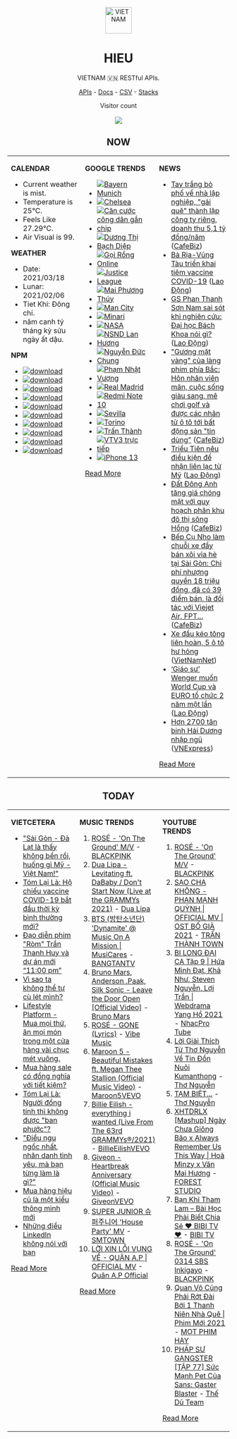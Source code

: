 <p align="center"><img src="https://raw.githubusercontent.com/hieudoanm/hieudoanm/master/images/hieudoanm/profile.jpg" alt="VIETNAM" height="60"/></p>
<h1 align="center">HIEU</h1>
<p align="center">VIETNAM 🇻🇳 RESTful APIs.</p>
<p align="center">
  <a href="https://vietnamdb.herokuapp.com/api">APIs</a> -
  <a href="https://vietnamdb.herokuapp.com/docs">Docs</a> -
  <a href="https://github.com/hieudoanm/hieudoanm/tree/master/docs">CSV</a> -
  <a href="https://github.com/hieudoanm/hieudoanm/tree/master/docs/stacks">Stacks</a>
</p>
<p align="center"> 
  Visitor count<br><br>
  <img src="https://profile-counter.glitch.me/vietnamdb/count.svg" />
</p>


<h2 align="center">NOW</h2>

<table style="width:100%"><tbody style="width:100%"><tr><td valign="top" width="33%">

**CALENDAR**

- Current weather is mist.
- Temperature is 25°C.
- Feels Like 27.29°C.
- Air Visual is 99.

**WEATHER**

- Date: 2021/03/18
- Lunar: 2021/02/06
- Tiet Khi: Đông chí.
- năm canh tý tháng kỷ sửu ngày ất dậu.

**NPM**

- [![download](https://img.shields.io/npm/dm/giaohangnhanh.svg?style=flat-square&label=giaohangnhanh&color=red)](https://www.npmjs.com/package/giaohangnhanh)
- [![download](https://img.shields.io/npm/dm/onepay.svg?style=flat-square&label=onepay&color=red)](https://www.npmjs.com/package/onepay)
- [![download](https://img.shields.io/npm/dm/vietcetera.svg?style=flat-square&label=vietcetera&color=red)](https://www.npmjs.com/package/vietcetera)
- [![download](https://img.shields.io/npm/dm/vietnambanks.svg?style=flat-square&label=vietnambanks&color=red)](https://www.npmjs.com/package/vietnambanks)
- [![download](https://img.shields.io/npm/dm/vietnamgovernment.svg?style=flat-square&label=vietnamgovernment&color=red)](https://www.npmjs.com/package/vietnamgovernment)
- [![download](https://img.shields.io/npm/dm/vietnamnews.svg?style=flat-square&label=vietnamnews&color=red)](https://www.npmjs.com/package/vietnamnews)
- [![download](https://img.shields.io/npm/dm/vnapis.svg?style=flat-square&label=vnapis&color=red)](https://www.npmjs.com/package/vnapis)
- [![download](https://img.shields.io/npm/dm/vnpay.svg?style=flat-square&label=vnpay&color=red)](https://www.npmjs.com/package/vnpay)
- [![download](https://img.shields.io/npm/dm/vtcpay.svg?style=flat-square&label=vtcpay&color=red)](https://www.npmjs.com/package/vtcpay)
- [![download](https://img.shields.io/npm/dm/zalopay.svg?style=flat-square&label=zalopay&color=red)](https://www.npmjs.com/package/zalopay)

</td><td valign="top" width="33%">

**GOOGLE TRENDS**

- [![Bayern Munich](https://img.shields.io/static/v1?label=Bayern%20Munich&message=google&color=red&style=flat-square)](https://www.google.com/search?q=Bayern%20Munich)
- [![Chelsea](https://img.shields.io/static/v1?label=Chelsea&message=google&color=red&style=flat-square)](https://www.google.com/search?q=Chelsea)
- [![Căn cước công dân gắn chip](https://img.shields.io/static/v1?label=C%C4%83n%20c%C6%B0%E1%BB%9Bc%20c%C3%B4ng%20d%C3%A2n%20g%E1%BA%AFn%20chip&message=google&color=red&style=flat-square)](https://www.google.com/search?q=C%C4%83n%20c%C6%B0%E1%BB%9Bc%20c%C3%B4ng%20d%C3%A2n%20g%E1%BA%AFn%20chip)
- [![Dương Thị Bạch Diệp](https://img.shields.io/static/v1?label=D%C6%B0%C6%A1ng%20Th%E1%BB%8B%20B%E1%BA%A1ch%20Di%E1%BB%87p&message=google&color=red&style=flat-square)](https://www.google.com/search?q=D%C6%B0%C6%A1ng%20Th%E1%BB%8B%20B%E1%BA%A1ch%20Di%E1%BB%87p)
- [![Gọi Rồng Online](https://img.shields.io/static/v1?label=G%E1%BB%8Di%20R%E1%BB%93ng%20Online&message=google&color=red&style=flat-square)](https://www.google.com/search?q=G%E1%BB%8Di%20R%E1%BB%93ng%20Online)
- [![Justice League](https://img.shields.io/static/v1?label=Justice%20League&message=google&color=red&style=flat-square)](https://www.google.com/search?q=Justice%20League)
- [![Mai Phương Thúy](https://img.shields.io/static/v1?label=Mai%20Ph%C6%B0%C6%A1ng%20Th%C3%BAy&message=google&color=red&style=flat-square)](https://www.google.com/search?q=Mai%20Ph%C6%B0%C6%A1ng%20Th%C3%BAy)
- [![Man City](https://img.shields.io/static/v1?label=Man%20City&message=google&color=red&style=flat-square)](https://www.google.com/search?q=Man%20City)
- [![Minari](https://img.shields.io/static/v1?label=Minari&message=google&color=red&style=flat-square)](https://www.google.com/search?q=Minari)
- [![NASA](https://img.shields.io/static/v1?label=NASA&message=google&color=red&style=flat-square)](https://www.google.com/search?q=NASA)
- [![NSND Lan Hương](https://img.shields.io/static/v1?label=NSND%20Lan%20H%C6%B0%C6%A1ng&message=google&color=red&style=flat-square)](https://www.google.com/search?q=NSND%20Lan%20H%C6%B0%C6%A1ng)
- [![Nguyễn Đức Chung](https://img.shields.io/static/v1?label=Nguy%E1%BB%85n%20%C4%90%E1%BB%A9c%20Chung&message=google&color=red&style=flat-square)](https://www.google.com/search?q=Nguy%E1%BB%85n%20%C4%90%E1%BB%A9c%20Chung)
- [![Phạm Nhật Vượng](https://img.shields.io/static/v1?label=Ph%E1%BA%A1m%20Nh%E1%BA%ADt%20V%C6%B0%E1%BB%A3ng&message=google&color=red&style=flat-square)](https://www.google.com/search?q=Ph%E1%BA%A1m%20Nh%E1%BA%ADt%20V%C6%B0%E1%BB%A3ng)
- [![Real Madrid](https://img.shields.io/static/v1?label=Real%20Madrid&message=google&color=red&style=flat-square)](https://www.google.com/search?q=Real%20Madrid)
- [![Redmi Note 10](https://img.shields.io/static/v1?label=Redmi%20Note%2010&message=google&color=red&style=flat-square)](https://www.google.com/search?q=Redmi%20Note%2010)
- [![Sevilla](https://img.shields.io/static/v1?label=Sevilla&message=google&color=red&style=flat-square)](https://www.google.com/search?q=Sevilla)
- [![Torino](https://img.shields.io/static/v1?label=Torino&message=google&color=red&style=flat-square)](https://www.google.com/search?q=Torino)
- [![Trấn Thành](https://img.shields.io/static/v1?label=Tr%E1%BA%A5n%20Th%C3%A0nh&message=google&color=red&style=flat-square)](https://www.google.com/search?q=Tr%E1%BA%A5n%20Th%C3%A0nh)
- [![VTV3 trực tiếp](https://img.shields.io/static/v1?label=VTV3%20tr%E1%BB%B1c%20ti%E1%BA%BFp&message=google&color=red&style=flat-square)](https://www.google.com/search?q=VTV3%20tr%E1%BB%B1c%20ti%E1%BA%BFp)
- [![iPhone 13](https://img.shields.io/static/v1?label=iPhone%2013&message=google&color=red&style=flat-square)](https://www.google.com/search?q=iPhone%2013)

[Read More](https://trends.google.com/trends/?geo=VN)

</td><td valign="top" width="33%">

**NEWS**

- [Tay trắng bỏ phố về nhà lập nghiệp, "gái quê" thành lập công ty riêng, doanh thu 5,1 tỷ đồng/năm](https://cafebiz.vn/tay-trang-bo-pho-ve-nha-lap-nghiep-gai-que-thanh-lap-cong-ty-rieng-doanh-thu-51-ty-dong-nam-2021031811310527.chn) ([CafeBiz](https://cafebiz.vn))
- [Bà Rịa-Vũng Tàu triển khai tiêm vaccine COVID-19](https://laodong.vn/xa-hoi/ba-ria-vung-tau-trien-khai-tiem-vaccine-covid-19-890336.ldo) ([Lao Động](https://laodong.vn))
- [GS Phan Thanh Sơn Nam sai sót khi nghiên cứu: Đại học Bách Khoa nói gì?](https://laodong.vn/giao-duc/gs-phan-thanh-son-nam-sai-sot-khi-nghien-cuu-dai-hoc-bach-khoa-noi-gi-890283.ldo) ([Lao Động](https://laodong.vn))
- ["Gương mặt vàng" của làng phim phía Bắc: Hôn nhân viên mãn, cuộc sống giàu sang, mê chơi golf và được các nhãn từ ô tô tới bất động sản "tin dùng"](https://cafebiz.vn/guong-mat-vang-cua-lang-phim-phia-bac-hon-nhan-vien-man-cuoc-song-giau-sang-me-choi-golf-va-duoc-cac-nhan-tu-o-to-toi-bat-dong-san-tin-dung-20210318113026312.chn) ([CafeBiz](https://cafebiz.vn))
- [Triều Tiên nêu điều kiện để nhận liên lạc từ Mỹ](https://laodong.vn/the-gioi/trieu-tien-neu-dieu-kien-de-nhan-lien-lac-tu-my-890264.ldo) ([Lao Động](https://laodong.vn))
- [Đất Đông Anh tăng giá chóng mặt với quy hoạch phân khu đô thị sông Hồng](https://cafebiz.vn/dat-dong-anh-tang-gia-chong-mat-voi-quy-hoach-phan-khu-do-thi-song-hong-2021031811261558.chn) ([CafeBiz](https://cafebiz.vn))
- [Bếp Cụ Nho làm chuỗi xe đẩy bán xôi vỉa hè tại Sài Gòn: Chi phí nhượng quyền 18 triệu đồng, đã có 39 điểm bán, là đối tác với Viejet Air, FPT...](https://cafebiz.vn/bep-cu-nho-lam-chuoi-xe-day-ban-xoi-via-he-tai-sai-gon-chi-phi-nhuong-quyen-18-trieu-dong-da-co-39-diem-ban-la-doi-tac-voi-viejet-air-fpt-20210318104935138.chn) ([CafeBiz](https://cafebiz.vn))
- [Xe đầu kéo tông liên hoàn, 5 ô tô hư hỏng](http://vietnamnet.vn/vn/thoi-su/an-toan-giao-thong/xe-dau-keo-tong-lien-hoan-5-o-to-hu-hong-720532.html) ([VietNamNet](https://vietnamnet.vn))
- [‘Giáo sư’ Wenger muốn World Cup và EURO tổ chức 2 năm một lần](https://laodong.vn/bong-da-quoc-te/giao-su-wenger-muon-world-cup-va-euro-to-chuc-2-nam-mot-lan-890309.ldo) ([Lao Động](https://laodong.vn))
- [Hơn 2700 tân binh Hải Dương nhập ngũ](https://vnexpress.net/hon-2700-tan-binh-hai-duong-nhap-ngu-4250167.html) ([VNExpress](https://vnexpress.net))

[Read More](docs/news/README.md)

</td></tr></tbody></table>

<h2 align="center">TODAY</h2>

<table style="width:100%"><tbody style="width:100%"><tr><td valign="top" width="33%">

**VIETCETERA**

- ["Sài Gòn - Đà Lạt là thấy không bền rồi, huống gì Mỹ - Việt Nam!"](https://vietcetera.com/vn/sai-gon-da-lat-la-thay-khong-ben-roi-huong-gi-my-viet-nam)
- [Tóm Lại Là: Hộ chiếu vaccine COVID-19 bắt đầu thời kỳ bình thường mới?](https://vietcetera.com/vn/tom-lai-la-ho-chieu-vaccine-covid-thong-le-cua-thoi-binh-thuong-moi)
- [Đạo diễn phim "Ròm" Trần Thanh Huy và dự án mới “11:00 pm”](https://vietcetera.com/vn/dao-dien-phim-rom-tran-thanh-huy-va-du-an-moi-11-gio)
- [Vì sao ta không thể tự cù lét mình?](https://vietcetera.com/vn/vi-sao-ta-khong-the-tu-cu-let-minh)
- [Lifestyle Platform - Mua mọi thứ, ăn mọi món trong một cửa hàng vài chục mét vuông.](https://vietcetera.com/vn/lifestyle-platform-mua-moi-thu-an-moi-mon-trong-mot-cua-hang-vai-chuc-met-vuong)
- [Mua hàng sale có đồng nghĩa với tiết kiệm?](https://vietcetera.com/vn/mua-hang-sale-co-dong-nghia-voi-tiet-kiem)
- [Tóm Lại Là: Người đồng tính thì không được "ban phước"?](https://vietcetera.com/vn/tom-lai-la-nguoi-dong-tinh-thi-khong-duoc-ban-phuoc)
- ["Điều ngu ngốc nhất, nhân danh tình yêu, mà bạn từng làm là gì?"](https://vietcetera.com/vn/sau-7-nam-yeu-nhau-minh-nhan-ra-moi-quan-he-cua-tui-minh-hoi-lech-lac)
- [Mua hàng hiệu cũ là một kiểu thông minh mới](https://vietcetera.com/vn/mua-hang-hieu-cu-la-mot-kieu-thong-minh-moi)
- [Những điều LinkedIn không nói với bạn](https://vietcetera.com/vn/nhung-dieu-linkedin-khong-noi-voi-ban)

[Read More](https://vietcetera.com/)

</td><td valign="top" width="33%">

**MUSIC TRENDS**

01. [ROSÉ - 'On The Ground' M/V](https://www.youtube.com/watch?v=CKZvWhCqx1s) - [BLACKPINK](https://www.youtube.com/channel/UCOmHUn--16B90oW2L6FRR3A)
02. [Dua Lipa - Levitating ft. DaBaby / Don't Start Now (Live at the GRAMMYs 2021)](https://www.youtube.com/watch?v=vFWv44Z4Jhk) - [Dua Lipa](https://www.youtube.com/channel/UC-J-KZfRV8c13fOCkhXdLiQ)
03. [BTS (방탄소년단) 'Dynamite' @ Music On A Mission | MusiCares](https://www.youtube.com/watch?v=ikgefER2O08) - [BANGTANTV](https://www.youtube.com/channel/UCLkAepWjdylmXSltofFvsYQ)
04. [Bruno Mars, Anderson .Paak, Silk Sonic - Leave the Door Open [Official Video]](https://www.youtube.com/watch?v=adLGHcj_fmA) - [Bruno Mars](https://www.youtube.com/channel/UCoUM-UJ7rirJYP8CQ0EIaHA)
05. [ROSÉ - GONE (Lyrics)](https://www.youtube.com/watch?v=9iBxbf2fjgw) - [Vibe Music](https://www.youtube.com/channel/UChO8h2G8UjOVc081rgYU8XQ)
06. [Maroon 5 - Beautiful Mistakes ft. Megan Thee Stallion (Official Music Video)](https://www.youtube.com/watch?v=BSzSn-PRdtI) - [Maroon5VEVO](https://www.youtube.com/channel/UCN1hnUccO4FD5WfM7ithXaw)
07. [Billie Eilish - everything i wanted (Live From The 63rd GRAMMYs®/2021)](https://www.youtube.com/watch?v=aVAKT9UxJMI) - [BillieEilishVEVO](https://www.youtube.com/channel/UCDGmojLIoWpXok597xYo8cg)
08. [Giveon - Heartbreak Anniversary (Official Music Video)](https://www.youtube.com/watch?v=uWRlisQu4fo) - [GiveonVEVO](https://www.youtube.com/channel/UCa3ZoB87QoSaLM0qODmrMfA)
09. [SUPER JUNIOR 슈퍼주니어 'House Party' MV](https://www.youtube.com/watch?v=BtJMOVKjhUo) - [SMTOWN](https://www.youtube.com/channel/UCEf_Bc-KVd7onSeifS3py9g)
10. [LỜI XIN LỖI VỤNG VỀ - QUÂN A.P | OFFICIAL MV](https://www.youtube.com/watch?v=LhTwcqI71n0) - [Quân A.P Official](https://www.youtube.com/channel/UCXKnIgvBwPV6G-uT7gBXhcA)

[Read More](https://www.youtube.com/feed/trending?bp=4gIuCggvbS8wNHJsZhIiUExGZ3F1TG5MNTlhbW42X05FZFc5TGswZDdXZWVST0Q2VA%3D%3D)

</td><td valign="top" width="33%">

**YOUTUBE TRENDS**

01. [ROSÉ - 'On The Ground' M/V](https://www.youtube.com/watch?v=CKZvWhCqx1s) - [BLACKPINK](https://www.youtube.com/channel/UCOmHUn--16B90oW2L6FRR3A)
02. [SAO CHA KHÔNG - PHAN MẠNH QUỲNH | OFFICIAL MV | OST BỐ GIÀ 2021](https://www.youtube.com/watch?v=TD7sBUigDIU) - [TRẤN THÀNH TOWN](https://www.youtube.com/channel/UCqL0-EknCK4m5pHrH79fOcw)
03. [BI LONG ĐẠI CA Tập 9 | Hứa Minh Đạt, Khả Như, Steven Nguyễn, Lợi Trần | Webdrama Yang Hồ 2021](https://www.youtube.com/watch?v=h1CGsS5iXgU) - [NhacPro Tube](https://www.youtube.com/channel/UCBZjBKNMZoFih4ubdiIDWLw)
04. [Lời Giải Thích Từ Thơ Nguyễn Về Tin Đồn Nuôi Kumanthong](https://www.youtube.com/watch?v=m2yWFAavuaM) - [Thơ Nguyễn](https://www.youtube.com/channel/UCSJsjCiTl2lourZXnigVCoA)
05. [TẠM BIỆT...](https://www.youtube.com/watch?v=5djwsYBZ7ys) - [Thơ Nguyễn](https://www.youtube.com/channel/UCSJsjCiTl2lourZXnigVCoA)
06. [XHTDRLX [Mashup] Ngày Chưa Giông Bão x Always Remember Us This Way | Hoà Minzy x Văn Mai Hương](https://www.youtube.com/watch?v=qiI4XNUoiyg) - [FOREST STUDIO](https://www.youtube.com/channel/UCTOWyiIkPEqyh_2O-ArJR5w)
07. [Bạn Khỉ Tham Lam – Bài Học Phải Biết Chia Sẻ ❤ BIBI TV ❤](https://www.youtube.com/watch?v=MmlnSXqd6-E) - [BIBI TV](https://www.youtube.com/channel/UCFcBDfR_dtmllkpcoYH2Rmg)
08. [ROSÉ - 'On The Ground' 0314 SBS Inkigayo](https://www.youtube.com/watch?v=Q88P1gpOJxA) - [BLACKPINK](https://www.youtube.com/channel/UCOmHUn--16B90oW2L6FRR3A)
09. [Quan Võ Cũng Phải Rớt Đài Bởi 1 Thanh Niên Nhà Quê | Phim Mới 2021](https://www.youtube.com/watch?v=FlwUpa42bBg) - [MỌT PHIM HAY](https://www.youtube.com/channel/UCwA1tWFLrkJpZRiwG_P68Gg)
10. [PHÁP SƯ GANGSTER [TẬP 77] Sức Mạnh Pet Của Sans: Gaster Blaster](https://www.youtube.com/watch?v=3WtthIyNcfY) - [Thế Dũ Team](https://www.youtube.com/channel/UCpTYO-40VeiPwYVNPAH1gGg)

[Read More](https://www.youtube.com/feed/trending)

</td></tr></tbody></table>

